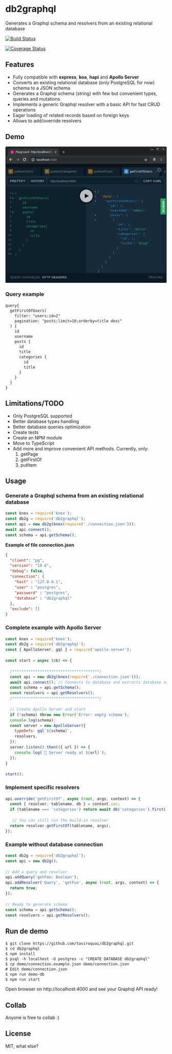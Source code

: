 # db2graphql

Generates a Graphql schema and resolvers from an existing relational database

[![Build Status](https://travis-ci.org/taviroquai/db2graphql.svg?branch=master)](https://travis-ci.org/taviroquai/db2graphql)

[![Coverage Status](https://coveralls.io/repos/github/taviroquai/db2graphql/badge.svg?branch=master)](https://coveralls.io/github/taviroquai/db2graphql?branch=master)

## Features
* Fully compatible with **express**, **koa**, **hapi** and **Apollo Server**
* Converts an existing relational database (only PostgreSQL for now) schema to a JSON schema
* Generates a Graphql schema (string) with few but convenient types, queries and mutations
* Implements a generic Graphql resolver with a basic API for fast CRUD operations
* Eager loading of related records based on foreign keys
* Allows to add/override resolvers

## Demo
[![link to youtube video](demo/demo.png)](https://www.youtube.com/watch?v=HYwjcqekCuc)

### Query example
```gql
query{
  getFirstOfUsers(
    filter: "users:id=2"
    pagination: "posts:limit=10;orderby=title desc"
  ) {
    id
    username
    posts {
      id
      title
      categories {
        id
        title
      }
    }
  }
}
```

## Limitations/TODO
* Only PostgreSQL supported
* Better database types handling
* Better database queries optimization
* Create tests
* Create an NPM module
* Move to TypeScript
* Add more and improve convenient API methods. Currently, only:
    1. getPage
    1. getFirstOf
    1. putItem

## Usage

### Generate a Graphql schema from an existing relational database
```js
const knex = require('knex');
const db2g = require('db2graphql');
const api = new db2g(knex(require('./connection.json')));
await api.connect();
const schema = api.getSchema();
```

**Example of file connection.json**
```json
{
  "client": "pg",
  "version": "10.6",
  "debug": false,
  "connection": {
    "host" : "127.0.0.1",
    "user" : "postgres",
    "password" : "postgres",
    "database" : "db2graphql"
  },
  "exclude": []
}
```

### Complete example with Apollo Server
```js
const knex = require('knex');
const db2g = require('db2graphql');
const { ApolloServer, gql } = require('apollo-server');

const start = async (cb) => {

  /**************************************/
  const api = new db2g(knex(require('./connection.json')));
  await api.connect(); // Connects to database and extracts database schema
  const schema = api.getSchema();
  const resolvers = api.getResolvers();
  /**************************************/

  // Create Apollo Server and start
  if (!schema) throw new Error('Error: empty schema');
  console.log(schema);
  const server = new ApolloServer({
    typeDefs: gql`${schema}`,
    resolvers,
  });
  server.listen().then(({ url }) => {
    console.log(`🚀 Server ready at ${url}`);
  });
}

start();
```

### Implement specific resolvers
```js
api.override('getFirstOf', async (root, args, context) => {
  const { resolver, tablename, db } = context.ioc;
  if (tablename === 'categories') return await db('categories').first();

   // You can still run the build-in resolver
  return resolver.getFirstOf(tablename, args);
});
```

### Example without database connection
```js
const db2g = require('db2graphql');
const api = new db2g();

// Add a query and resolver
api.addQuery('getFoo: Boolean');
api.addResolver('Query', 'getFoo', async (root, args, context) => {
  return true;
});

// Ready to generate schema
const schema = api.getSchema();
const resolvers = api.getResolvers();
```

## Run de demo
```
$ git clone https://github.com/taviroquai/db2graphql.git
$ cd db2graphql
$ npm install
$ psql -h localhost -U postgres -c "CREATE DATABASE db2graphql"
$ cp demo/connection.example.json demo/connection.json
# Edit demo/connection.json
$ npm run demo-db
$ npm run start
```

Open browser on http://localhost:4000 and see your Graphql API ready!

## Collab

Anyone is free to collab :)

## License
MIT, what else?


